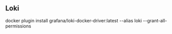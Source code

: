 ## Loki
docker plugin install  grafana/loki-docker-driver:latest --alias loki --grant-all-permissions